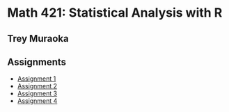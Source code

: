 # Math 421: Statistical Analysis with R

## Trey Muraoka

## Assignments

- [Assignment 1](assignment1.html)
- [Assignment 2](assignment2.html)
- [Assignment 3](assignment3.html)
- [Assignment 4](assignment4.html)

